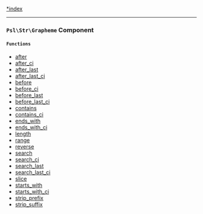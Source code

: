 <!--
    This markdown file was generated using `docs/documenter.php`.

    Any edits to it will likely be lost.
-->

[*index](./../README.md)

---

### `Psl\Str\Grapheme` Component

#### `Functions`

- [after](./../../src/Psl/Str/Grapheme/after.php#L15)
- [after_ci](./../../src/Psl/Str/Grapheme/after_ci.php#L15)
- [after_last](./../../src/Psl/Str/Grapheme/after_last.php#L15)
- [after_last_ci](./../../src/Psl/Str/Grapheme/after_last_ci.php#L15)
- [before](./../../src/Psl/Str/Grapheme/before.php#L15)
- [before_ci](./../../src/Psl/Str/Grapheme/before_ci.php#L15)
- [before_last](./../../src/Psl/Str/Grapheme/before_last.php#L15)
- [before_last_ci](./../../src/Psl/Str/Grapheme/before_last_ci.php#L15)
- [contains](./../../src/Psl/Str/Grapheme/contains.php#L22)
- [contains_ci](./../../src/Psl/Str/Grapheme/contains_ci.php#L22)
- [ends_with](./../../src/Psl/Str/Grapheme/ends_with.php#L16)
- [ends_with_ci](./../../src/Psl/Str/Grapheme/ends_with_ci.php#L16)
- [length](./../../src/Psl/Str/Grapheme/length.php#L18)
- [range](./../../src/Psl/Str/Grapheme/range.php#L43)
- [reverse](./../../src/Psl/Str/Grapheme/reverse.php#L16)
- [search](./../../src/Psl/Str/Grapheme/search.php#L27)
- [search_ci](./../../src/Psl/Str/Grapheme/search_ci.php#L27)
- [search_last](./../../src/Psl/Str/Grapheme/search_last.php#L28)
- [search_last_ci](./../../src/Psl/Str/Grapheme/search_last_ci.php#L28)
- [slice](./../../src/Psl/Str/Grapheme/slice.php#L24)
- [starts_with](./../../src/Psl/Str/Grapheme/starts_with.php#L16)
- [starts_with_ci](./../../src/Psl/Str/Grapheme/starts_with_ci.php#L16)
- [strip_prefix](./../../src/Psl/Str/Grapheme/strip_prefix.php#L17)
- [strip_suffix](./../../src/Psl/Str/Grapheme/strip_suffix.php#L17)


